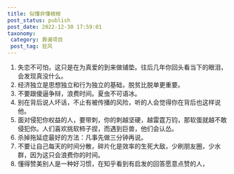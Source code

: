 ```yaml
---
title: 似懂非懂根根 
post_status: publish
post_date: 2022-12-30 17:59:01
taxonomy:
 category: 靠谱项目
 post_tag: 狂风
---
```


1.  失恋不可怕，这只是在为真爱的到来做铺垫。往后几年你回头看当下的眼泪，会发现真没什么。
2.  经济独立是思想独立和行为独立的基础，脱贫比脱单更重要。
3.  不要跟傻逼争辩，浪费时间。夏虫不可语冰。
4.  别在背后说人坏话，不止有被传播的风险，听的人会觉得你在背后也这样说他。
5.  面对侵犯你权益的人，要带刺，你的刺越坚硬，越雷霆万钧，那软蛋就越不敢侵犯你。人们喜欢挑软柿子捏，而遇到巨兽，他们会认怂。
6.  杀掉拖延症最好的方法：凡事先做三分钟再说。
7.  不要让自己每天的时间分散，碎片化是效率的生死大敌，少刷朋友圈，少水群，因为这只会浪费你的时间。
8.  懂得赞美别人是一种好习惯，在知乎看到有启发的回答愿意点赞的人，